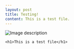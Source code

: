 ```yaml
---
layout: post
title: Testing!
content: This is a test file.
---
```


![Image description](/images/config.png)
  
    <h1>This is a test file</h1>
   
   

